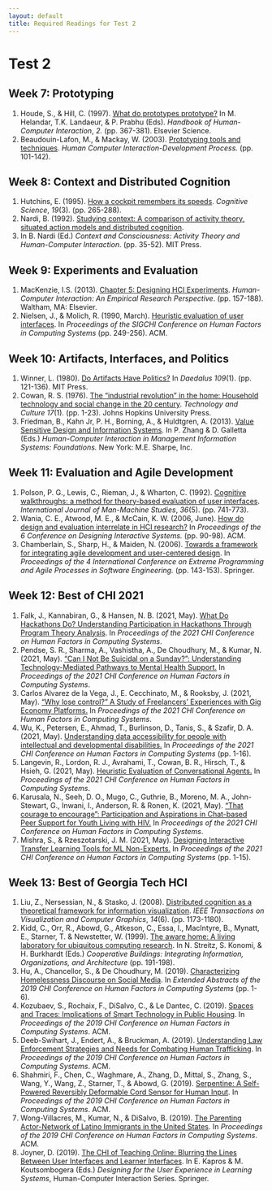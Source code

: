 ```yaml
---
layout: default
title: Required Readings for Test 2
---
```


# Test 2

## Week 7: Prototyping

1. Houde, S., & Hill, C. (1997). [What do prototypes
   prototype?](http://www.itu.dk/people/malmborg/Interaktionsdesign/Kompendie/Houde-Hill-1997.pdf)
   In M. Helandar, T.K. Landaeur, & P. Prabhu (Eds). _Handbook of
   Human-Computer Interaction_, _2._ (pp. 367-381). Elsevier Science.
1. Beaudouin-Lafon, M., & Mackay, W. (2003). [Prototyping tools and
   techniques](https://www.lri.fr/~mackay/pdffiles/Prototype.chapter.pdf).
   _Human Computer Interaction-Development Process._ (pp. 101-142).

## Week 8: Context and Distributed Cognition

1. Hutchins, E. (1995). [How a cockpit remembers its
   speeds](http://www.it.uu.se/grad/courses/qualresearch/teachingplan/hutchins.pdf).
   _Cognitive Science_, _19_(3). (pp. 265-288).
1. Nardi, B. (1992). [Studying context: A comparison of activity
   theory, situated action models and distributed
   cognition](http://sonify.psych.gatech.edu/~ben/references/nardi_studying_context_a_comparison_of_activity_theory_situated_action_models_and_distributed_cognition.pdf).
1. In B. Nardi (Ed.) _Context and Consciousness: Activity Theory and
   Human-Computer Interaction_. (pp. 35-52). MIT Press.

## Week 9: Experiments and Evaluation

1. MacKenzie, I.S. (2013). [Chapter 5: Designing HCI
   Experiments](https://gatech.instructure.com/courses/234504/files/folder/Required%20Readings).
   _Human-Computer Interaction: An Empirical Research Perspective_.
   (pp. 157-188). Waltham, MA: Elsevier.
1. Nielsen, J., & Molich, R. (1990, March). [Heuristic evaluation of
   user
   interfaces](https://pdfs.semanticscholar.org/501e/496146b04f42e3e6a49aabd29fb909083007.pdf).
   In _Proceedings of the SIGCHI Conference on Human Factors in
   Computing Systems_ (pp. 249-256). ACM.

## Week 10: Artifacts, Interfaces, and Politics

1. Winner, L. (1980). [Do Artifacts Have
   Politics?](https://www.researchgate.net/profile/Langdon_Winner/publication/213799991_Do_Artifacts_Have_Politics/links/00463537cb2c4e45b8000000/Do-Artifacts-Have-Politics.pdf)
   In _Daedalus 109_(1). (pp. 121-136). MIT Press.
1. Cowan, R. S. (1976). [The “industrial revolution” in the home:
   Household technology and social change in the 20
   century](https://hss.sas.upenn.edu/sites/hss.sas.upenn.edu/files/Industrial%20Revolution%20in%20the%20Home.pdf).
   _Technology and Culture_ _17_(1)_._ (pp. 1-23). Johns Hopkins
   University Press.
1. Friedman, B., Kahn Jr, P. H., Borning, A., & Huldtgren, A. (2013).
   [Value Sensitive Design and Information
   Systems](http://vsdesign.org/publications/pdf/friedman__vsdesignandinfosys.pdf).
   In P. Zhang & D. Galletta (Eds.) _Human-Computer Interaction in
   Management Information Systems: Foundations._ New York: M.E. Sharpe,
   Inc.

## Week 11: Evaluation and Agile Development

1. Polson, P. G., Lewis, C., Rieman, J., & Wharton, C. (1992).
   [Cognitive walkthroughs: a method for theory-based evaluation of
   user
   interfaces](http://sonify.psych.gatech.edu/~ben/references/polson_cognitive_walkthroughs_a_method_for_theory-based_evaluation_of_user_interfaces.pdf).
   _International Journal of Man-Machine Studies_, _36_(5). (pp.
   741-773).
1. Wania, C. E., Atwood, M. E., & McCain, K. W. (2006, June). [How do
   design and evaluation interrelate in HCI
   research?](https://idea.library.drexel.edu/islandora/object/idea%3A1285/datastream/OBJ/view)
   In _Proceedings of the 6 Conference on Designing Interactive
   Systems._ (pp. 90-98). ACM.
1. Chamberlain, S., Sharp, H., & Maiden, N. (2006). [Towards a
   framework for integrating agile development and user-centered
   design](https://www.ime.usp.br/~marivb/ihc3.pdf). In _Proceedings of
   the 4 International Conference on_ _Extreme Programming and Agile
   Processes in Software Engineering._ (pp. 143-153). Springer.

## Week 12: Best of CHI 2021

1. Falk, J., Kannabiran, G., & Hansen, N. B. (2021, May). [What Do
   Hackathons Do? Understanding Participation in Hackathons Through
   Program Theory
   Analysis](https://dl.acm.org/doi/abs/10.1145/3411764.3445198). In
   _Proceedings of the 2021 CHI Conference on Human Factors in
   Computing Systems_.
1. Pendse, S. R., Sharma, A., Vashistha, A., De Choudhury, M., & Kumar,
   N. (2021, May). [“Can I Not Be Suicidal on a Sunday?”: Understanding
   Technology-Mediated Pathways to Mental Health
   Support.](https://dl.acm.org/doi/abs/10.1145/3411764.3445410) In
   _Proceedings of the 2021 CHI Conference on Human Factors in
   Computing Systems_.
1. Carlos Alvarez de la Vega, J., E. Cecchinato, M., & Rooksby, J.
   (2021, May). [“Why lose control?” A Study of Freelancers’
   Experiences with Gig Economy
   Platforms.](https://dl.acm.org/doi/abs/10.1145/3411764.3445305) In
   _Proceedings of the 2021 CHI Conference on Human Factors in
   Computing Systems_.
1. Wu, K., Petersen, E., Ahmad, T., Burlinson, D., Tanis, S., & Szafir,
   D. A. (2021, May). [Understanding data accessibility for people with
   intellectual and developmental
   disabilities.](https://dl.acm.org/doi/abs/10.1145/3411764.3445743)
   In _Proceedings of the 2021 CHI Conference on Human Factors in
   Computing Systems_ (pp. 1-16).
1. Langevin, R., Lordon, R. J., Avrahami, T., Cowan, B. R., Hirsch, T.,
   & Hsieh, G. (2021, May). [Heuristic Evaluation of Conversational
   Agents.](https://dl.acm.org/doi/abs/10.1145/3411764.3445312) In
   _Proceedings of the 2021 CHI Conference on Human Factors in
   Computing Systems_.
1. Karusala, N., Seeh, D. O., Mugo, C., Guthrie, B., Moreno, M. A.,
   John-Stewart, G., Inwani, I., Anderson, R. & Ronen, K. (2021, May).
   [“That courage to encourage”: Participation and Aspirations in
   Chat-based Peer Support for Youth Living with
   HIV.](https://dl.acm.org/doi/abs/10.1145/3411764.3445313) In
   _Proceedings of the 2021 CHI Conference on Human Factors in
   Computing Systems_.
1. Mishra, S., & Rzeszotarski, J. M. (2021, May). [Designing
   Interactive Transfer Learning Tools for ML
   Non-Experts.](https://dl.acm.org/doi/abs/10.1145/3411764.3445096) In
   _Proceedings of the 2021 CHI Conference on Human Factors in
   Computing Systems_ (pp. 1-15).

## Week 13: Best of Georgia Tech HCI

1. Liu, Z., Nersessian, N., & Stasko, J. (2008). [Distributed cognition
   as a theoretical framework for information
   visualization](https://gatech.instructure.com/courses/234504/files/folder/Required%20Readings).
   _IEEE Transactions on Visualization and Computer Graphics_, _14_(6).
   (pp. 1173-1180).
1. Kidd, C., Orr, R., Abowd, G., Atkeson, C., Essa, I., MacIntyre, B.,
   Mynatt, E., Starner, T. & Newstetter, W. (1999). [The aware home: A
   living laboratory for ubiquitous computing
   research](https://pdfs.semanticscholar.org/8497/7e60f53aa244c20e663451003c5420d4bfb1.pdf).
   In N. Streitz, S. Konomi, & H. Burkhardt (Eds.) _Cooperative
   Buildings: Integrating Information, Organizations, and Architecture_
   (pp. 191-198).
1. Hu, A., Chancellor, S., & De Choudhury, M. (2019). [Characterizing
   Homelessness Discourse on Social
   Media](https://dl.acm.org/doi/pdf/10.1145/3290607.3313057?casa_token=nvu-XvMVZK0AAAAA:S96OgFkwg6CcAZiwO5FDzyxYiLmgni-ljJPVDrSPVDSX0iZhh_TPxCSXJAibW_e3wt2H-M_bj5k).
   In _Extended Abstracts of the 2019 CHI Conference on Human Factors
   in Computing Systems_ (pp. 1-6).
1. Kozubaev, S., Rochaix, F., DiSalvo, C., & Le Dantec, C. (2019).
   [Spaces and Traces: Implications of Smart Technology in Public
   Housing](https://dl.acm.org/citation.cfm?doid=3290605.3300669). In
   _Proceedings of the 2019 CHI Conference on Human Factors in
   Computing Systems_. ACM.
1. Deeb-Swihart, J., Endert, A., & Bruckman, A. (2019). [Understanding
   Law Enforcement Strategies and Needs for Combating Human
   Trafficking](https://dl.acm.org/citation.cfm?doid=3290605.3300561).
   In _Proceedings of the 2019 CHI Conference on Human Factors in
   Computing Systems_. ACM.
1. Shahmiri, F., Chen, C., Waghmare, A., Zhang, D., Mittal, S., Zhang,
   S., Wang, Y., Wang, Z., Starner, T., & Abowd, G. (2019).
   [Serpentine: A Self-Powered Reversibly Deformable Cord Sensor for
   Human Input](https://dl.acm.org/citation.cfm?doid=3290605.3300775).
   In _Proceedings of the 2019 CHI Conference on Human Factors in
   Computing Systems_. ACM.
1. Wong-Villacres, M., Kumar, N., & DiSalvo, B. (2019). [The Parenting
   Actor-Network of Latino Immigrants in the United
   States](https://dl.acm.org/citation.cfm?doid=3290605.3300914). In
   _Proceedings of the 2019 CHI Conference on Human Factors in
   Computing Systems_. ACM.
1. Joyner, D. (2019). [The CHI of Teaching Online: Blurring the Lines
   Between User Interfaces and Learner
   Interfaces](https://gatech.instructure.com/courses/234504/files/folder/Required%20Readings).
   In E. Kapros & M. Koutsombogera (Eds.) _Designing for the User
   Experience in Learning Systems_, Human-Computer Interaction Series.
   Springer.
